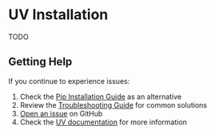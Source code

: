 # UV Installation

TODO

## Getting Help

If you continue to experience issues:

1. Check the [Pip Installation Guide](installation-pip) as an alternative
2. Review the [Troubleshooting Guide](troubleshooting) for common solutions
3. [Open an issue](https://github.com/pal-robotics/brax_training_viewer/issues) on GitHub
4. Check the [UV documentation](https://docs.astral.sh/uv/) for more information